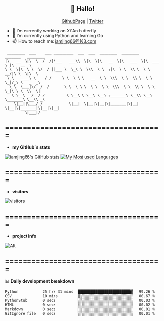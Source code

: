 <h2 align="center">👋 Hello!</h2>
<p align="center">
    <a href="https://iamjing66.github.io/">GithubPage</a> |
    <a href="https://twitter.com/iamjing66">Twitter</a>
</p>


- 🔭 I’m currently working on Xi`An butterfly 
- 🌱 I’m currently using Python and learning Go
- 📫 How to reach me: iamjing66@163.com

```text
 ________  ___    ___ _________  ___  ___  ________  ________   _______   ________     
|\   __  \|\  \  /  /|\___   ___\\  \|\  \|\   __  \|\   ___  \|\  ___ \ |\   __  \    
\ \  \|\  \ \  \/  / ||___ \  \_\ \  \\\  \ \  \|\  \ \  \\ \  \ \   __/|\ \  \|\  \   
 \ \   ____\ \    / /     \ \  \ \ \   __  \ \  \\\  \ \  \\ \  \ \  \_|/_\ \   _  _\  
  \ \  \___|\/  /  /       \ \  \ \ \  \ \  \ \  \\\  \ \  \\ \  \ \  \_|\ \ \  \\  \| 
   \ \__\ __/  / /          \ \__\ \ \__\ \__\ \_______\ \__\\ \__\ \_______\ \__\\ _\ 
    \|__||\___/ /            \|__|  \|__|\|__|\|_______|\|__| \|__|\|_______|\|__|\|__|
         \|___|/                                                                       
```
====================================        
- 
- **my GitHub`s stats**


![iamjing66's GitHub stats](https://github-readme-stats.vercel.app/api?username=iamjing66&count_private=true&show_icons=true&locale=cn&theme=tokyonight)
[![My Most used Languages](https://github-readme-stats.vercel.app/api/top-langs/?username=iamjing66&layout=compact)](https://github.com/anuraghazra/github-readme-stats)

====================================
-
- **visitors**      

![visitors](https://gv.halberd.cn/iamjing66?theme=stroke-fill&active=3200ff&deactive=f1f1f1&len=3&speed=40&size=60&space=5&tail=1)


====================================
- 
- **project info**

![Alt](https://repobeats.axiom.co/api/embed/df82110fbdb9d4cb0b3df4b249b1487ef748b484.svg "Repobeats analytics image")

====================================        
-
📊 **Daily development breakdown**       

<!--START_SECTION:waka-->

```text
Python           25 hrs 31 mins  ████████████████████████▓   99.26 %
CSV              10 mins         ▒░░░░░░░░░░░░░░░░░░░░░░░░   00.67 %
PythonStub       0 secs          ░░░░░░░░░░░░░░░░░░░░░░░░░   00.03 %
HTML             0 secs          ░░░░░░░░░░░░░░░░░░░░░░░░░   00.02 %
Markdown         0 secs          ░░░░░░░░░░░░░░░░░░░░░░░░░   00.01 %
GitIgnore file   0 secs          ░░░░░░░░░░░░░░░░░░░░░░░░░   00.01 %
```

<!--END_SECTION:waka-->
